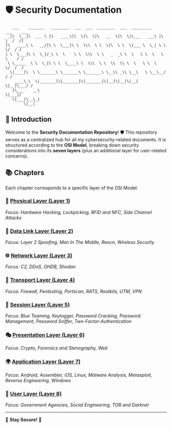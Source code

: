 # 🛡️ Security Documentation

```
   ___    _______   ________  ___  ___  ________  ___  _________    ___    ___ 
 _|\  \__|\  ___ \ |\   ____\|\  \|\  \|\   __  \|\  \|\___   ___\ |\  \  /  /|
|\   ____\ \   __/|\ \  \___|\ \  \\\  \ \  \|\  \ \  \|___ \  \_| \ \  \/  / /
\ \  \___|\ \  \_|/_\ \  \    \ \  \\\  \ \   _  _\ \  \   \ \  \   \ \    / / 
 \ \_____  \ \  \_|\ \ \  \____\ \  \\\  \ \  \\  \\ \  \   \ \  \   \/  /  /  
  \|____|\  \ \_______\ \_______\ \_______\ \__\\ _\\ \__\   \ \__\__/  / /    
    ____\_\  \|_______|\|_______|\|_______|\|__|\|__|\|__|    \|__|\___/ /     
   |\___    __\                                                   \|___|/      
   \|___|\__\_|                                                                
        \|__|                                                                  
```

## 📖 Introduction

Welcome to the **Security Documentation Repository**! 🛡️ This repository serves as a centralized hub for all my cybersecurity-related documents. It is structured according to the **OSI Model**, breaking down security considerations into its **seven layers** (plus an additional layer for user-related concerns).

## 📚 Chapters

Each chapter corresponds to a specific layer of the OSI Model:

### 🔌 [Physical Layer (Layer 1)](https://github.com/FloDevAT/Security-Documentation/tree/master/layer_1)
*Focus: Hardware Hacking, Lockpicking, RFID and NFC, Side Channel Attacks*

### 🔗 [Data Link Layer (Layer 2)](https://github.com/FloDevAT/Security-Documentation/tree/master/layer_2)
*Focus: Layer 2 Spoofing, Man In The Middle, Reocn, Wireless Security*

### 🌐 [Network Layer (Layer 3)](https://github.com/FloDevAT/Security-Documentation/tree/master/layer_3)
*Focus: C2, DDoS, GHDB, Shodan*

### 🚚 [Transport Layer (Layer 4)](https://github.com/FloDevAT/Security-Documentation/tree/master/layer_4)
*Focus: Firewall, Pentesting, Portscan, RATS, Rootkits, UTM,
VPN*

### 🔄 [Session Layer (Layer 5)](https://github.com/FloDevAT/Security-Documentation/tree/master/layer_5)
*Focus: Blue Teaming, Keylogger, Password Cracking, Password Management, Password Sniffer, Two-Factor-Authentication*

### 🎭 [Presentation Layer (Layer 6)](https://github.com/FloDevAT/Security-Documentation/tree/master/layer_6)
*Focus: Crypto, Forensics and Stenography, Web*

### 🌍 [Application Layer (Layer 7)](https://github.com/FloDevAT/Security-Documentation/tree/master/layer_7)
*Focus: Android, Assembler, iOS, Linux, Malware Analysis, Metasploit, Reverse Engineering, Windows*

### 👥 [User Layer (Layer 8)](https://github.com/FloDevAT/Security-Documentation/tree/master/layer_8)
*Focus: Government Agencies, Social Engineering, TOR and Darknet*

---
🔐 **Stay Secure!** 🚀